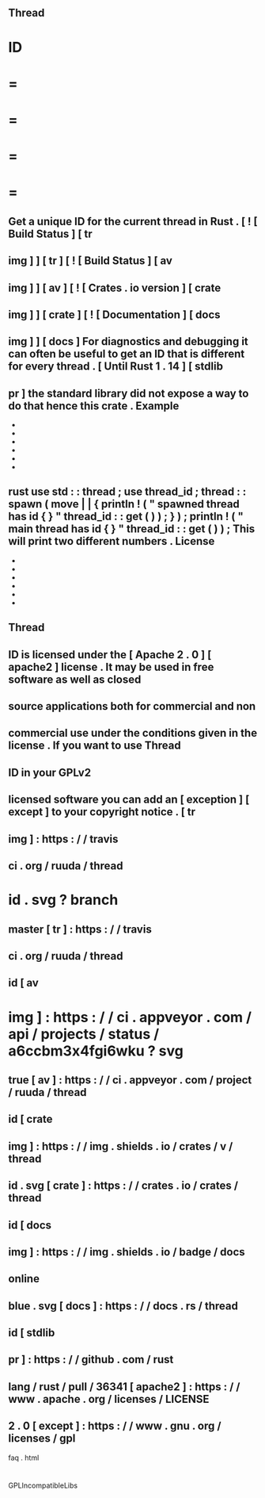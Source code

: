 Thread
-
ID
=
=
=
=
=
=
=
=
=
Get
a
unique
ID
for
the
current
thread
in
Rust
.
[
!
[
Build
Status
]
[
tr
-
img
]
]
[
tr
]
[
!
[
Build
Status
]
[
av
-
img
]
]
[
av
]
[
!
[
Crates
.
io
version
]
[
crate
-
img
]
]
[
crate
]
[
!
[
Documentation
]
[
docs
-
img
]
]
[
docs
]
For
diagnostics
and
debugging
it
can
often
be
useful
to
get
an
ID
that
is
different
for
every
thread
.
[
Until
Rust
1
.
14
]
[
stdlib
-
pr
]
the
standard
library
did
not
expose
a
way
to
do
that
hence
this
crate
.
Example
-
-
-
-
-
-
-
rust
use
std
:
:
thread
;
use
thread_id
;
thread
:
:
spawn
(
move
|
|
{
println
!
(
"
spawned
thread
has
id
{
}
"
thread_id
:
:
get
(
)
)
;
}
)
;
println
!
(
"
main
thread
has
id
{
}
"
thread_id
:
:
get
(
)
)
;
This
will
print
two
different
numbers
.
License
-
-
-
-
-
-
-
Thread
-
ID
is
licensed
under
the
[
Apache
2
.
0
]
[
apache2
]
license
.
It
may
be
used
in
free
software
as
well
as
closed
-
source
applications
both
for
commercial
and
non
-
commercial
use
under
the
conditions
given
in
the
license
.
If
you
want
to
use
Thread
-
ID
in
your
GPLv2
-
licensed
software
you
can
add
an
[
exception
]
[
except
]
to
your
copyright
notice
.
[
tr
-
img
]
:
https
:
/
/
travis
-
ci
.
org
/
ruuda
/
thread
-
id
.
svg
?
branch
=
master
[
tr
]
:
https
:
/
/
travis
-
ci
.
org
/
ruuda
/
thread
-
id
[
av
-
img
]
:
https
:
/
/
ci
.
appveyor
.
com
/
api
/
projects
/
status
/
a6ccbm3x4fgi6wku
?
svg
=
true
[
av
]
:
https
:
/
/
ci
.
appveyor
.
com
/
project
/
ruuda
/
thread
-
id
[
crate
-
img
]
:
https
:
/
/
img
.
shields
.
io
/
crates
/
v
/
thread
-
id
.
svg
[
crate
]
:
https
:
/
/
crates
.
io
/
crates
/
thread
-
id
[
docs
-
img
]
:
https
:
/
/
img
.
shields
.
io
/
badge
/
docs
-
online
-
blue
.
svg
[
docs
]
:
https
:
/
/
docs
.
rs
/
thread
-
id
[
stdlib
-
pr
]
:
https
:
/
/
github
.
com
/
rust
-
lang
/
rust
/
pull
/
36341
[
apache2
]
:
https
:
/
/
www
.
apache
.
org
/
licenses
/
LICENSE
-
2
.
0
[
except
]
:
https
:
/
/
www
.
gnu
.
org
/
licenses
/
gpl
-
faq
.
html
#
GPLIncompatibleLibs
